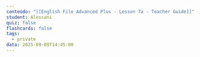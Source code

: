 ```yaml
---
conteúdo: "[[English File Advanced Plus - Lesson 7a - Teacher Guide]]"
student: Alessani
quiz: false
flashcards: false
tags:
  - private
data: 2025-09-09T14:45:00
---
```


